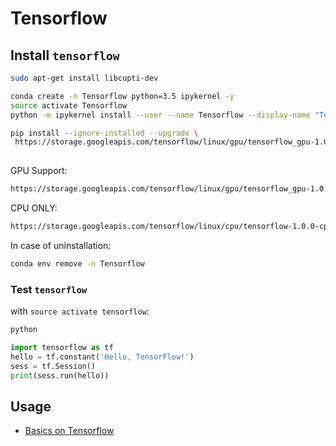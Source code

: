 # Tensorflow


## Install `tensorflow`
```sh
sudo apt-get install libcupti-dev

conda create -n Tensorflow python=3.5 ipykernel -y
source activate Tensorflow
python -m ipykernel install --user --name Tensorflow --display-name "Tensorflow Python3.5 (conda env)"

pip install --ignore-installed --upgrade \
 https://storage.googleapis.com/tensorflow/linux/gpu/tensorflow_gpu-1.0.0-cp35-cp35m-linux_x86_64.whl
 
```
GPU Support:
```sh
https://storage.googleapis.com/tensorflow/linux/gpu/tensorflow_gpu-1.0.0-cp35-cp35m-linux_x86_64.whl
```
CPU ONLY:
```sh
https://storage.googleapis.com/tensorflow/linux/cpu/tensorflow-1.0.0-cp35-cp35m-linux_x86_64.whl
```

In case of uninstallation:
```sh
conda env remove -n Tensorflow
```

### Test `tensorflow`

with `source activate tensorflow`:
```sh
python
```
```py
import tensorflow as tf
hello = tf.constant('Hello, TensorFlow!')
sess = tf.Session()
print(sess.run(hello))

```

## Usage
* [Basics on Tensorflow](https://github.com/dawkiny/Tensorflow/blob/master/scripts/basic.md)
